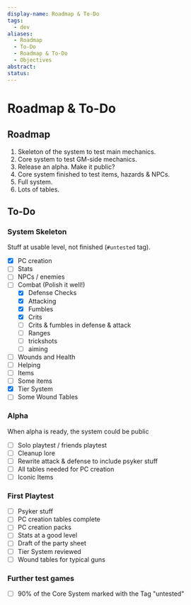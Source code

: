 ```yaml
---
display-name: Roadmap & To-Do
tags:
  - dev
aliases:
  - Roadmap
  - To-Do
  - Roadmap & To-Do
  - Objectives
abstract: 
status:
---
```


# Roadmap & To-Do
## Roadmap
1. Skeleton of the system to test main mechanics.
2. Core system to test GM-side mechanics.
3. Release an alpha. Make it public?
4. Core system finished to test items, hazards & NPCs.
5. Full system.
6. Lots of tables.
## To-Do
### System Skeleton
Stuff at usable level, not finished (`#untested` tag).
- [x] PC creation
- [ ] Stats
- [ ] NPCs / enemies
- [ ] Combat (Polish it well!)
	- [x] Defense Checks
	- [x] Attacking
	- [x] Fumbles
	- [x] Crits
	- [ ] Crits & fumbles in defense & attack
	- [ ] Ranges
	- [ ] trickshots
	- [ ] aiming
- [ ] Wounds and Health
- [ ] Helping
- [ ] Items
- [ ] Some items
- [x] Tier System
- [ ] Some Wound Tables
### Alpha
When alpha is ready, the system could be public
- [ ] Solo playtest / friends playtest
- [ ] Cleanup lore
- [ ] Rewrite attack & defense to include psyker stuff
- [ ] All tables needed for PC creation
- [ ] Iconic Items
### First Playtest
- [ ] Psyker stuff
- [ ] PC creation tables complete
- [ ] PC creation packs
- [ ] Stats at a good level
- [ ] Draft of the party sheet
- [ ] Tier System reviewed
- [ ] Wound tables for typical guns

### Further test games
- [ ] 90% of the Core System marked with the Tag "untested"